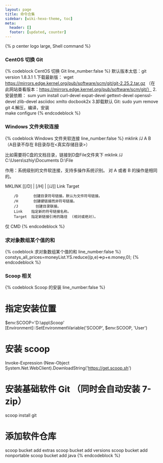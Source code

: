 ```yaml
---
layout: page
title: 命令合集
sidebar: [wiki-hexo-theme, toc]
meta:
  header: []
  footer: [updated, counter]
---
```


{% p center logo large, Shell command %}

### CentOS 切换 Git

{% codeblock CentOS 切换 Git line_number:false %}
默认版本太低：git version 1.8.3.1
1.下载最新版：
  wget https://mirrors.edge.kernel.org/pub/software/scm/git/git-2.25.2.tar.gz
  （在此网站查看版本：https://mirrors.edge.kernel.org/pub/software/scm/git/）
2.安装依赖：
  sum yum install curl-devel expat-devel gettext-devel openssl-devel zlib-devel asciidoc xmlto docbook2x
3.卸载默认
  Git: sudo yum remove git
4.解压，编译，安装  
  make configure
{% endcodeblock %}

### Windows 文件夹软连接

{% codeblock Windows 文件夹软连接 line_number:false %}
mklink /J A B    （A目录不存在  B目录存在<真实存储目录>）

比如需要将C盘的文档目录，链接到D盘File文件夹下
mklink /J C:\Users\szhiy\Documents D:\File

作用：系统级别的文件软连接，支持多操作系统识别。
对 A 或者 B 的操作是相同的。


MKLINK [[/D] | [/H] | [/J]] Link Target

        /D       创建目录符号链接。默认为文件符号链接。
        /H       创建硬链接而非符号链接。
        /J        创建目录联接。
        Link    指定新的符号链接名称。
        Target  指定新链接引用的路径  (相对或绝对)。

仅 CMD
{% endcodeblock %}

### 求对象数组某个值的和

{% codeblock 求对象数组某个值的和 line_number:false %}
constys_all_prices=moneyList.YS.reduce((p,e)=>p+e.money,0);
{% endcodeblock %}

### Scoop 相关

{% codeblock Scoop 的安装 line_number:false %}
# 指定安装位置
$env:SCOOP='D:\app\Scoop'
[Environment]::SetEnvironmentVariable('SCOOP', $env:SCOOP, 'User')

# 安装 scoop
Invoke-Expression (New-Object System.Net.WebClient).DownloadString('https://get.scoop.sh')

# 安装基础软件 Git （同时会自动安装 7-zip）
scoop install git

# 添加软件仓库
scoop bucket add extras
scoop bucket add versions
scoop bucket add nonportable
scoop bucket add java
{% endcodeblock %}
